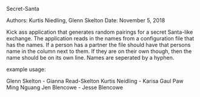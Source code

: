 Secret-Santa

Authors: Kurtis Niedling, Glenn Skelton
Date: November 5, 2018


Kick ass application that generates random pairings for a secret
Santa-like exchange. The application reads in the names from a
configuration file that has the names. If a person has a partner
the file should have that persons name in the column next to them.
If they are on their own though, then the name should be on its
own line. Names are seperated by a hyphen.

example usage:

Glenn Skelton - Gianna Read-Skelton
Kurtis Neidling - Karisa Gaul
Paw Ming Nguang
Jen Blencowe - Jesse Blencowe
